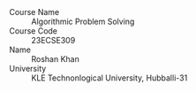 <dl>
<dt>Course Name</dt>
<dd>Algorithmic Problem Solving</dd>
<dt>Course Code</dt>
<dd>23ECSE309</dd>
<dt>Name</dt>
<dd>Roshan Khan</dd>
<dt>University</dt>
<dd>KLE Technonlogical University, Hubballi-31</dd>
</dl>
